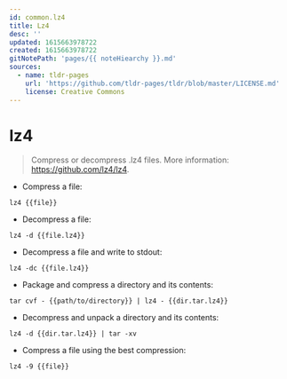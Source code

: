 ```yaml
---
id: common.lz4
title: Lz4
desc: ''
updated: 1615663978722
created: 1615663978722
gitNotePath: 'pages/{{ noteHiearchy }}.md'
sources:
  - name: tldr-pages
    url: 'https://github.com/tldr-pages/tldr/blob/master/LICENSE.md'
    license: Creative Commons
---
```

# lz4

> Compress or decompress .lz4 files.
> More information: <https://github.com/lz4/lz4>.

- Compress a file:

`lz4 {{file}}`

- Decompress a file:

`lz4 -d {{file.lz4}}`

- Decompress a file and write to stdout:

`lz4 -dc {{file.lz4}}`

- Package and compress a directory and its contents:

`tar cvf - {{path/to/directory}} | lz4 - {{dir.tar.lz4}}`

- Decompress and unpack a directory and its contents:

`lz4 -d {{dir.tar.lz4}} | tar -xv`

- Compress a file using the best compression:

`lz4 -9 {{file}}`

